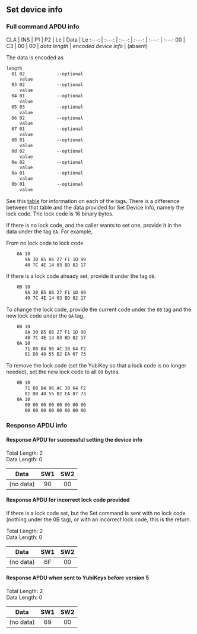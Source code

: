 <!-- Copyright 2021 Yubico AB

Licensed under the Apache License, Version 2.0 (the "License");
you may not use this file except in compliance with the License.
You may obtain a copy of the License at

    http://www.apache.org/licenses/LICENSE-2.0

Unless required by applicable law or agreed to in writing, software
distributed under the License is distributed on an "AS IS" BASIS,
WITHOUT WARRANTIES OR CONDITIONS OF ANY KIND, either express or implied.
See the License for the specific language governing permissions and
limitations under the License. -->

## Set device info

### Full command APDU info

CLA | INS | P1 | P2 | Lc | Data | Le
:---: | :---: | :---: | :---: | :---: | :---:
00 | C3 | 00 | 00 | *data length* | *encoded device info* | (absent)

The data is encoded as

```txt
length
  01 02            --optional
     value
  03 02            --optional
     value
  04 01            --optional
     value
  05 03            --optional
     value
  06 02            --optional
     value
  07 01            --optional
     value
  08 01            --optional
     value
  0d 02            --optional
     value
  0e 02            --optional
     value
  0a 01            --optional
     value
  0b 01            --optional
     value
```

See this [table](../u2f-commands.md#deviceinfoelements) for information
on each of the tags. There is a difference between that table and the
data provided for Set Device Info, namely the lock code. The lock code
is 16 binary bytes.

If there is no lock code, and the caller wants to set one, provide it in
the data under the tag `0A`. For example,

From no lock code to lock code

```txt
    0A 10
       9A 30 B5 86 27 F1 1D 99
       40 7C 4E 14 03 BD 82 17
```

If there is a lock code already set, provide it under the tag `0B`.

```txt
    0B 10
       9A 30 B5 86 27 F1 1D 99
       40 7C 4E 14 03 BD 82 17
```

To change the lock code, provide the current code under the `0B` tag and
the new lock code under the `0A` tag.

```txt
    0B 10
       9A 30 B5 86 27 F1 1D 99
       40 7C 4E 14 03 BD 82 17
    0A 10
       71 08 B4 96 AC 38 64 F2
       81 D0 48 55 B2 EA 07 73
```

To remove the lock code (set the YubiKey so that a lock code is no
longer needed), set the new lock code to all `00` bytes.

```txt
    0B 10
       71 08 B4 96 AC 38 64 F2
       81 D0 48 55 B2 EA 07 73
    0A 10
       00 00 00 00 00 00 00 00
       00 00 00 00 00 00 00 00
```

### Response APDU info

#### Response APDU for successful setting the device info

Total Length: 2\
Data Length: 0

Data | SW1 | SW2
:---: | :---: | :---:
(no data) | 90 | 00

#### Response APDU for incorrect lock code provided

If there is a lock code set, but the Set command is sent with no lock
code (nothing under the 0B tag), or with an incorrect lock code, this
is the return.

Total Length: 2\
Data Length: 0

Data | SW1 | SW2
:---: | :---: | :---:
(no data) | 6F | 00

#### Response APDU when sent to YubiKeys before version 5

Total Length: 2\
Data Length: 0

Data | SW1 | SW2
:---: | :---: | :---:
(no data) | 69 | 00
